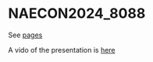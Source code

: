 # NAECON2024_8088

See [pages](https://paulwhitten.github.io/NAECON2024_8088/)

A vido of the presentation is [here](https://youtu.be/fy_5s9TzSB4)
